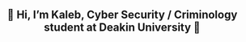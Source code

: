 <h2 align="center">👋 Hi, I’m Kaleb, Cyber Security / Criminology student at Deakin University 👋</h2>
